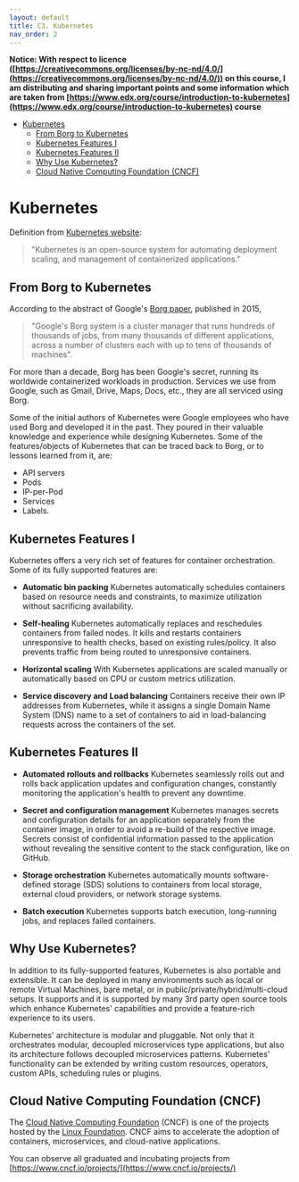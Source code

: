 ```yaml
---
layout: default
title: C3. Kubernetes
nav_order: 2
---
```


__Notice: With respect to licence ([https://creativecommons.org/licenses/by-nc-nd/4.0/](https://creativecommons.org/licenses/by-nc-nd/4.0/)) on this course, I am distributing and sharing important points and some information which  are taken from [https://www.edx.org/course/introduction-to-kubernetes](https://www.edx.org/course/introduction-to-kubernetes) course__

- [Kubernetes](#kubernetes)
  - [From Borg to Kubernetes](#from-borg-to-kubernetes)
  - [Kubernetes Features I](#kubernetes-features-i)
  - [Kubernetes Features II](#kubernetes-features-ii)
  - [Why Use Kubernetes?](#why-use-kubernetes)
  - [Cloud Native Computing Foundation (CNCF)](#cloud-native-computing-foundation-cncf)


# Kubernetes 

Definition from [Kubernetes website](https://kubernetes.io/):

> "Kubernetes is an open-source system for automating deployment scaling, and management of containerized applications."


## From Borg to Kubernetes

According to the abstract of Google's [Borg paper](https://research.google.com/pubs/pub43438.html), published in 2015,

> "Google's Borg system is a cluster manager that runs hundreds of thousands of jobs, from many thousands of different applications, across a number of clusters each with up to tens of thousands of machines".

For more than a decade, Borg has been Google's secret, running its worldwide containerized workloads in production. Services we use from Google, such as Gmail, Drive, Maps, Docs, etc., they are all serviced using Borg. 

Some of the initial authors of Kubernetes were Google employees who have used Borg and developed it in the past. They poured in their valuable knowledge and experience while designing Kubernetes. Some of the features/objects of Kubernetes that can be traced back to Borg, or to lessons learned from it, are:

- API servers
- Pods
- IP-per-Pod
- Services
- Labels.

## Kubernetes Features I

Kubernetes offers a very rich set of features for container orchestration. Some of its fully supported features are:

- __Automatic bin packing__
    Kubernetes automatically schedules containers based on resource needs and constraints, to maximize utilization without sacrificing availability.

- __Self-healing__
    Kubernetes automatically replaces and reschedules containers from failed nodes. It kills and restarts containers unresponsive to health checks, based on existing rules/policy. It also prevents traffic from being routed to unresponsive containers.

- __Horizontal scaling__
    With Kubernetes applications are scaled manually or automatically based on CPU or custom metrics utilization.

- __Service discovery and Load balancing__
    Containers receive their own IP addresses from Kubernetes, while it assigns a single Domain Name System (DNS) name to a set of containers to aid in load-balancing requests across the containers of the set.

## Kubernetes Features II

- __Automated rollouts and rollbacks__
    Kubernetes seamlessly rolls out and rolls back application updates and configuration changes, constantly monitoring the application's health to prevent any downtime.

- __Secret and configuration management__
    Kubernetes manages secrets and configuration details for an application separately from the container image, in order to avoid a re-build of the respective image. Secrets consist of confidential information passed to the application without revealing the sensitive content to the stack configuration, like on GitHub.

- __Storage orchestration__
    Kubernetes automatically mounts software-defined storage (SDS) solutions to containers from local storage, external cloud providers, or network storage systems.

- __Batch execution__
    Kubernetes supports batch execution, long-running jobs, and replaces failed containers.


## Why Use Kubernetes?

In addition to its fully-supported features, Kubernetes is also portable and extensible. It can be deployed in many environments such as local or remote Virtual Machines, bare metal, or in public/private/hybrid/multi-cloud setups. It supports and it is supported by many 3rd party open source tools which enhance Kubernetes' capabilities and provide a feature-rich experience to its users.

Kubernetes' architecture is modular and pluggable. Not only that it orchestrates modular, decoupled microservices type applications, but also its architecture follows decoupled microservices patterns. Kubernetes' functionality can be extended by writing custom resources, operators, custom APIs, scheduling rules or plugins.

## Cloud Native Computing Foundation (CNCF)

The [Cloud Native Computing Foundation](https://www.cncf.io/) (CNCF) is one of the projects hosted by the [Linux Foundation](https://www.linuxfoundation.org/). CNCF aims to accelerate the adoption of containers, microservices, and cloud-native applications.

You can observe all graduated and incubating projects from [https://www.cncf.io/projects/](https://www.cncf.io/projects/)